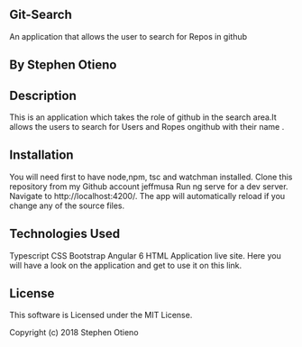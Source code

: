 ## Git-Search

 An application that allows the user to search for Repos in github


## By Stephen Otieno

## Description
This is an application which takes the role of github in the search area.It allows the users to search for Users and Ropes ongithub with their name .

## Installation
You will need first to have node,npm, tsc and watchman installed.
Clone this repository from my Github account jeffmusa
Run ng serve for a dev server. Navigate to http://localhost:4200/. The app will automatically reload if you change any of the source files.


## Technologies Used
Typescript
CSS
Bootstrap
Angular 6
HTML
Application live site.
Here you will have a look on the application and get to use it on this link.

## License
This software is Licensed under the MIT License.

Copyright (c) 2018 Stephen Otieno